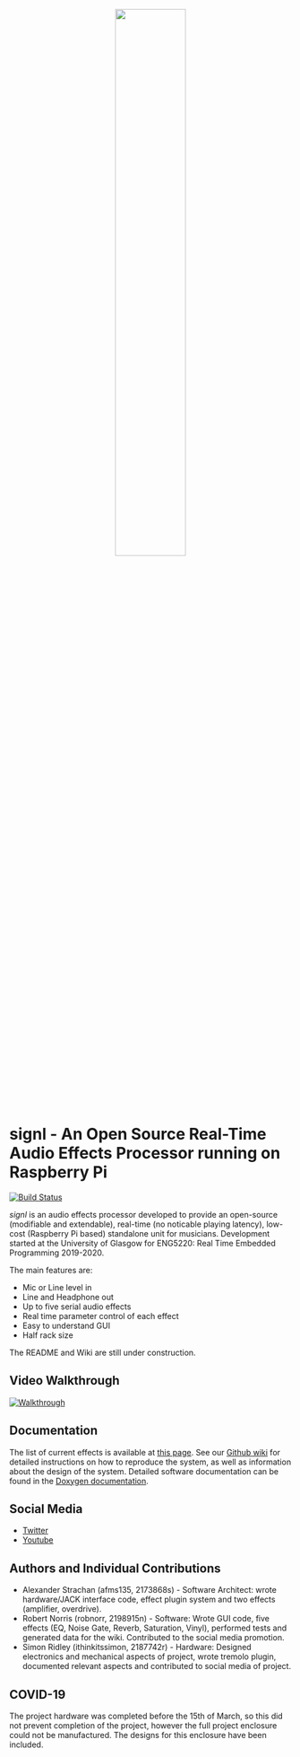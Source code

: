 <p align="center">
  <img src="https://raw.githubusercontent.com/afms135/signl/master/Media/Photo.jpg" width=50%>
</p>

# signl - An Open Source Real-Time Audio Effects Processor running on Raspberry Pi

[![Build Status](https://travis-ci.org/afms135/signl.svg?branch=master)](https://travis-ci.org/afms135/signl)

*signl* is an audio effects processor developed to provide an open-source (modifiable and extendable), real-time (no noticable playing latency), low-cost (Raspberry Pi based) standalone unit for musicians. Development started at the University of Glasgow for ENG5220: Real Time Embedded Programming 2019-2020.

The main features are:

* Mic or Line level in
* Line and Headphone out
* Up to five serial audio effects
* Real time parameter control of each effect
* Easy to understand GUI
* Half rack size

The README and Wiki are still under construction.

## Video Walkthrough

[![Walkthrough](https://github.com/afms135/signl/blob/master/Media/walthrough_icon.jpg)](https://youtu.be/WcyoIrp74zg)

## Documentation

The list of current effects is available at [this page](https://github.com/afms135/signl/wiki/List-of-Current-Effects). See our [Github wiki](https://github.com/afms135/signl/wiki) for detailed instructions on how to reproduce the system, as well as information about the design of the system. Detailed software documentation can be found in the [Doxygen documentation](https://afms135.github.io/signl/).

## Social Media

- [Twitter](https://twitter.com/signlHW)
- [Youtube](https://www.youtube.com/channel/UChTp4nFLsnpuzNy29fdVIeA)

## Authors and Individual Contributions

- Alexander Strachan (afms135, 2173868s) - Software Architect:  wrote hardware/JACK interface code, effect plugin system and two effects (amplifier, overdrive).
- Robert Norris (robnorr, 2198915n) - Software: Wrote GUI code, five effects (EQ, Noise Gate, Reverb, Saturation, Vinyl), performed tests and generated data for the wiki. Contributed to the social media promotion.
- Simon Ridley (ithinkitssimon, 2187742r) - Hardware: Designed electronics and mechanical aspects of project, wrote tremolo plugin, documented relevant aspects and contributed to social media of project.

## COVID-19

The project hardware was completed before the 15th of March, so this did not prevent completion of the project, however the full project enclosure could not be manufactured. The designs for this enclosure have been included.
